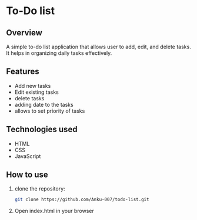# To-Do list

## Overview 
A simple to-do list application that allows user to add, edit, and delete tasks. It helps in organizing daily tasks effectively.

## Features
- Add new tasks
- Edit existing tasks
- delete tasks
- adding date to the tasks
- allows to set priority of tasks

## Technologies used
- HTML 
- CSS
- JavaScript

## How to use
1. clone the repository:
   ``` bash
   git clone https://github.com/Anku-007/todo-list.git

2. Open index.html in your browser